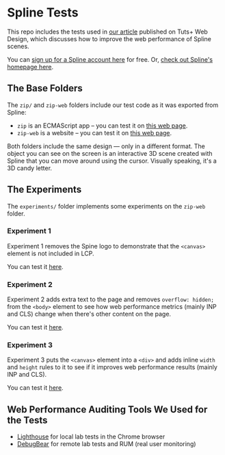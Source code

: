 # Spline Tests

This repo includes the tests used in [our article](https://webdesign.tutsplus.com/how-to-optimize-spline-3d-scenes-for-speed-and-core-web-vitals--cms-108749a) published on Tuts+ Web Design, which discusses how to improve the web performance of Spline scenes.

You can [sign up for a Spline account here](https://app.spline.design/signin) for free. Or, [check out Spline's homepage here](https://spline.design/).

## The Base Folders

The `zip/` and `zip-web` folders include our test code as it was exported from Spline:
- `zip` is an ECMAScript app – you can test it on [this web page](https://snaptin.github.io/spline-test/zip/).
- `zip-web` is a website – you can test it on [this web page](https://snaptin.github.io/spline-test/zip-web/).

Both folders include the same design — only in a different format. The object you can see on the screen is an interactive 3D scene created with Spline that you can move around using the cursor. Visually speaking, it's a 3D candy letter.

## The Experiments

The `experiments/` folder implements some experiments on the `zip-web` folder.

### Experiment 1

Experiment 1 removes the Spine logo to demonstrate that the `<canvas>` element is not included in LCP.

You can test it [here](https://snaptin.github.io/spline-test/experiments/1/).

### Experiment 2

Experiment 2 adds extra text to the page and removes `overflow: hidden;` from the `<body>` element to see how web performance metrics (mainly INP and CLS) change when there's other content on the page.

You can test it [here](https://snaptin.github.io/spline-test/experiments/2/).

### Experiment 3

Experiment 3 puts the `<canvas>` element into a `<div>` and adds inline `width` and `height` rules to it to see if it improves web performance results (mainly INP and CLS).

You can test it [here](https://snaptin.github.io/spline-test/experiments/3/).

## Web Performance Auditing Tools We Used for the Tests
- [Lighthouse](https://developer.chrome.com/docs/lighthouse/overview) for local lab tests in the Chrome browser
- [DebugBear](https://www.debugbear.com/test/website-speed) for remote lab tests and RUM (real user monitoring)